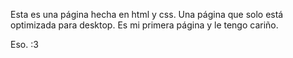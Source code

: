 Esta es una página hecha en html y css.
Una página que solo está optimizada para desktop.
Es mi primera página y le tengo cariño.

Eso. :3
